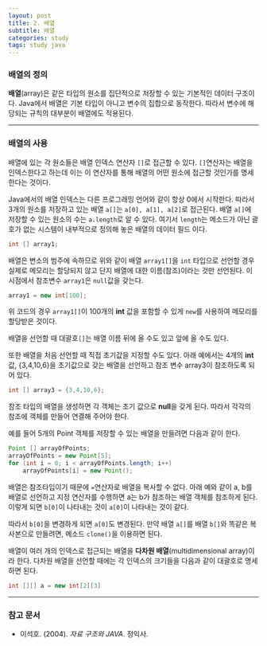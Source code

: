```yaml
---
layout: post
title: 2. 배열
subtitle: 배열
categories: study
tags: study java
---
```


### 배열의 정의

**배열**(array)은 같은 타입의 원소를 집단적으로 저장할 수 있는 기본적인 데이터 구조이다. Java에서 배열은 기본 타입이 아니고 변수의 집합으로 동작한다. 따라서 변수에 해당되는 규칙의 대부분이 배열에도 적용된다.

***

### 배열의 사용

배열에 있는 각 원소들은 배열 인덱스 연산자 `[]`로 접근할 수 있다. `[]`연산자는 배열을 인덱스한다고 하는데 이는 이 연산자를 통해 배열의 어떤 원소에 접근할 것인가를 명세한다는 것이다. 

Java에서의 배열 인덱스는 다른 프로그래밍 언어와 같이 항상 0에서 시작한다. 따라서 3개의 원소를 저장하고 있는 배열 `a[]`는 `a[0], a[1], a[2]`로 접근된다. 배열 `a[]`에 저장할 수 있는 원소의 수는 `a.length`로 알 수 있다. 여기서 `length`는 메소드가 아닌 괄호가 없는 시스템이 내부적으로 정의해 놓은 배열의 데이터 필드 이다.

```java
int [] array1;
```

배열은 변소의 범주에 속하므로 위와 같이 배열 `array1[]`을 `int` 타입으로 선언할 경우 실제로 메모리는 할당되지 않고 단지 배열에 대한 이름(참조)이라는 것만 선언된다. 이 시점에서 참조변수 `array1`은 `null`값을 갖는다.

```java
array1 = new int[100];
```

위 코드의 경우 `array1[]`이 100개의 **int** 값을 포함할 수 있게 `new`를 사용하여 메모리를 할당받은 것이다.

배열을 선언할 때 대괄호`[]`는 배열 이름 뒤에 올 수도 있고 앞에 올 수도 있다.

또한 배열을 처음 선언할 때 직접 초기값을 지정할 수도 있다. 아래 예에서는 4개의 **int**값, {3,4,10,6}을 초기값으로 갖는 배열을 선언하고 참조 변수 array3이 참조하도록 되어 있다.

```java
int [] array3 = {3,4,10,6};
```

참조 타입의 배열을 생성하면 각 객체는 초기 값으로 **null**을 갖게 된다. 따라서 각각의 참조에 객체를 만들어 연결해 주어야 한다.

예를 들어 5개의 Point 객체를 저장할 수 있는 배열을 만들려면 다음과 같이 한다.

```java
Point [] arrayOfPoints;
arrayOfPoints = new Point[5];
for (int i = 0; i < arrayOfPoints.length; i++)
    arrayOfPoints[i] = new Point();
```

배열은 참조타입이기 때문에 `=`연산자로 배열을 복사할 수 없다. 아래 예와 같이 a, b를 배열로 선언하고 지정 연산자를 수행하면 a는 b가 참조하는 배열 객체를 참조하게 된다. 이렇게 되면 `b[0]`이 나타내는 것이 `a[0]`이 나타내는 것이 같다.

따라서 `b[0]`을 변경하게 되면 `a[0]`도 변경된다. 만약 배열 `a[]`를 배열 `b[]`와 똑같은 복사본으로 만들려면, 메소드 `clone()`을 이용하면 된다.

배열이 여러 개의 인덱스로 접근되는 배열을 **다차원 배열**(multidimensional array)이라 한다. 다차원 배열을 선언할 때에는 각 인덱스의 크기들을 다음과 같이 대괄호로 명세하면 된다.

```java
int [][] a = new int[2][3]
```

***

### 참고 문서
- 이석호. (2004). *자료 구조와 JAVA*. 정익사.
